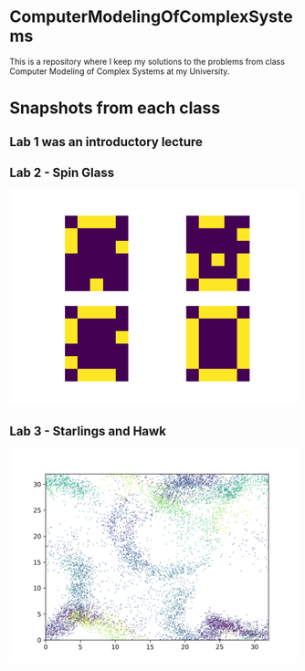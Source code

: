 # ComputerModelingOfComplexSystems
This is a repository where I keep my solutions to the problems from class Computer Modeling of Complex Systems at my University.

# Snapshots from each class

## Lab 1 was an introductory lecture

## Lab 2 - Spin Glass

![Pattern converging in spin glass](spinGlass/snapshot.png "Pattern converging in spin glass")

## Lab 3 - Starlings and Hawk

![Clustering of birds](starlingsAndHawk/snapshot.png "Clustering of birds")